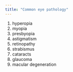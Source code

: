 ```yaml
---
title: "Common eye pathology"
---
```

1) hyperopia
2) myopia
3) presbyopia
4) astigmatism
5) retinopathy
6) strabismus
7) cataracts
8) glaucoma
9) macular degeneration

